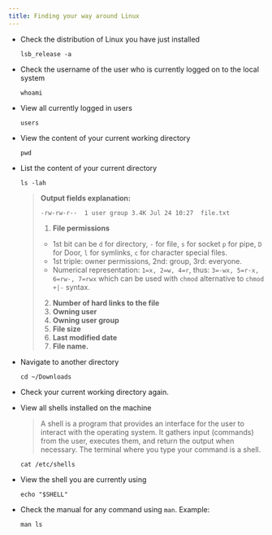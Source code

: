 ```yaml
---
title: Finding your way around Linux
---
```


- Check the distribution of Linux you have just installed

  ```execute
  lsb_release -a
  ```

- Check the username of the user who is currently logged on to the local system

  ```execute
  whoami
  ```

- View all currently logged in users

  ```execute
  users
  ```

- View the content of your current working directory

  ```execute
  pwd
  ```

- List the content of your current directory

  ```execute
  ls -lah
  ```

  >**Output fields explanation:**
  >
  >```text
  >-rw-rw-r--  1 user group 3.4K Jul 24 10:27  file.txt
  >```
  >
  >1. **File permissions**
  >
  > - 1st bit can be `d` for directory, `-` for file, `s` for socket `p` for pipe, `D` for Door, `l` for symlinks, `c` for character special files.
  > - 1st triple: owner permissions, 2nd: group, 3rd: everyone.
  > - Numerical representation: `1=x, 2=w, 4=r`, thus: `3=-wx, 5=r-x, 6=rw-, 7=rwx` which can be used with `chmod` alternative to `chmod +|-` syntax.
  >
  > 2. **Number of hard links to the file**
  > 3. **Owning user**
  > 4. **Owning user group**
  > 5. **File size**
  > 6. **Last modified date**
  > 7. **File name.**

- Navigate to another directory

  ```execute
  cd ~/Downloads
  ```

- Check your current working directory again.

- View all shells installed on the machine

  > A shell is a program that provides an interface for the user to interact with the operating system. It gathers input (commands) from the user, executes them, and return the output when necessary. The terminal where you type your command is a shell.

  ```execute
  cat /etc/shells
  ```

- View the shell you are currently using

  ```execute
  echo "$SHELL"
  ```

- Check the manual for any command using `man`. Example:

  ```execute
  man ls
  ```
